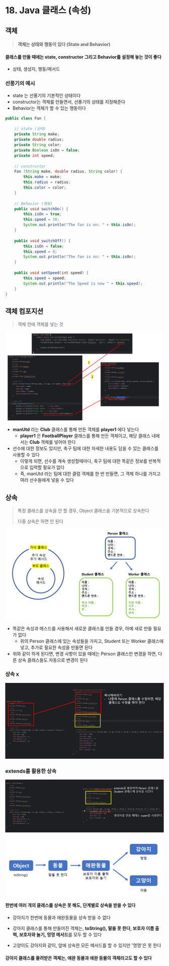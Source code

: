 # 18. Java 클래스 (속성)





## 객체

> #### 객체는 상태와 행동이 있다 (State and Behavior)



#### 클래스를 만들 때에는 state, constructor 그리고 Behavior를 설정해 놓는 것이 좋다

- 상태, 생성자, 행동/메서드





### 선풍기의 예시

- state 는 선풍기의 기본적인 상태이다
- constructor는 객체를 만들면서, 선풍기의 상태를 지정해준다
- Behavior는 객체가 할 수 있는 행동이다

```java
public class Fan {

    // state (상태)
    private String make;
    private double radius;
    private String color;
    private Boolean isOn = false;
    private int speed;

    // constructor
    Fan (String make, double radius, String color) {
        this.make = make;
        this.radius = radius;
        this.color = color;
    }

    // Behavior (행동)
    public void switchOn() {
        this.isOn = true;
        this.speed = 10;
        System.out.println("The fan is on: " + this.isOn);
    }

    public void switchOff() {
        this.isOn = false;
        this.speed = 0;
        System.out.println("The fan is on: " + this.isOn);
    }

    public void setSpeed(int speed) {
        this.speed = speed;
        System.out.println("The Speed is now " + this.speed);
    }
}
```





## 객체 컴포지션

> 객체 안에 객체를 넣는 것



![image-20230531230516645](18_Java.assets/image-20230531230516645.png)

- **manUtd** 라는 **Club** 클래스를 통해 만든 객체를 **player1** 에다 넣는다
  - **player1** 은 **FootballPlayer** 클래스를 통해 만든 객체이고, 해당 클래스 내에서는 **Club** 객체를 넣어야 한다
- 선수에 대한 정보도 있지만, 축구 팀에 대한 자세한 내용도 담을 수 있는 클래스를 사용할 수 있다
  - 이렇게 되면, 선수를 계속 생성할때마다, 축구 팀에 대한 똑같은 정보를 반복적으로 입력할 필요가 없다
  - 즉, manUtd 라는 팀에 대한 클럼 객체를 한 번 만들면, 그 객체 하나를 가지고 여러 선수들에게 넣을 수 있다





## 상속

> 특정 클래스를 상속을 안 할 경우, Object 클래스을 기본적으로 상속한다
>
> 다중 상속은 하면 안 된다

![image-20230601100734730](18_Java.assets/image-20230601100734730.png)

- 똑같은 속성과 메스드를 사용해서 새로운 클래스를 만들 경우, 아예 새로 만들 필요가 없다
  - 위의 Person 클래스에 있는 속성들을 가지고, Student 또는 Worker 클래스에 넣고, 추가로 필요한 속성을 만들면 된다
- 위와 같이 하게 된다면, 변경 사항이 있을 때에는 Person 클래스만 변경을 하면, 다른 상속 클래스들도 자동으로 변경이 된다





### 상속 x

![image-20230601104527298](18_Java.assets/image-20230601104527298.png)



### extends를 활용한 상속

![image-20230601104540519](18_Java.assets/image-20230601104540519.png)





![image-20230601105632310](18_Java.assets/image-20230601105632310.png)

#### 한번에 여러 개의 클래스를 상속은 못 해도, 단계별로 상속을 받을 수 있다

- 강아지가 한번에 동물과 애완동물을 상속 받을 수 없다

- 강아지 클래스를 통해 만들어진 객체는, **toString(), 말을 못 한다, 보호자 이름 출력, 보호자와 놀기, 멍멍 메서드**를 모두 할 수 있다
- 고양이도 강아지와 같이, 앞에 상속한 모든 메서드를 할 수 있지만 '멍멍'은 못 한다



#### 강아지 클래스를 물려받은 객체는, 애완 동물과 애완 동물의 객체라고도 할 수 있다

